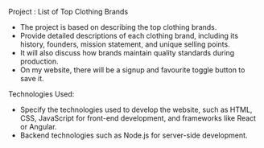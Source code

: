 Project : List of Top Clothing Brands

   - The project is based on describing the top clothing brands.
   - Provide detailed descriptions of each clothing brand, including its history, founders, mission statement, and unique selling points.
   - It will also discuss how brands maintain quality standards during production.
   - On my website, there will be a signup and favourite toggle button to save it.

Technologies Used: 

   - Specify the technologies used to develop the website, such as HTML, CSS, JavaScript for front-end development, and frameworks like React or Angular.
   - Backend technologies such as Node.js for server-side development.